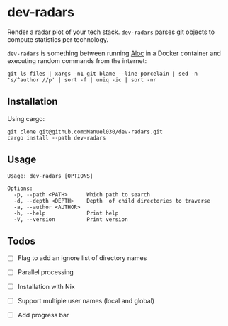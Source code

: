 # dev-radars
Render a radar plot of your tech stack. `dev-radars` parses git objects to compute statistics per technology.

`dev-radars` is something between running [Aloc](https://github.com/AlDanial/cloc/tree/master) in a Docker container and executing random commands from the internet:

```
git ls-files | xargs -n1 git blame --line-porcelain | sed -n 's/^author //p' | sort -f | uniq -ic | sort -nr
```

## Installation

Using cargo:

```
git clone git@github.com:Manuel030/dev-radars.git
cargo install --path dev-radars
```

## Usage
```
Usage: dev-radars [OPTIONS]

Options:
  -p, --path <PATH>      Which path to search
  -d, --depth <DEPTH>    Depth  of child directories to traverse
  -a, --author <AUTHOR>  
  -h, --help             Print help
  -V, --version          Print version
```

## Todos
- [ ] Flag to add an ignore list of directory names
- [ ] Parallel processing
- [ ] Installation with Nix
- [ ] Support multiple user names (local and global)
- [ ] Add progress bar

